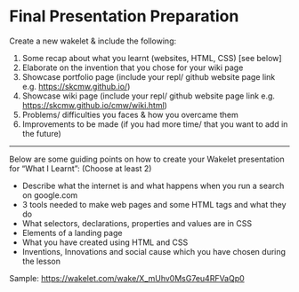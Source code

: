 # Final Presentation Preparation

Create a new wakelet & include the following:
1. Some recap about what you learnt (websites, HTML, CSS) [see below]
2. Elaborate on the invention that you chose for your wiki page
3. Showcase portfolio page (include your repl/ github website page link e.g. https://skcmw.github.io/)
4. Showcase wiki page (include your repl/ github website page link e.g. https://skcmw.github.io/cmw/wiki.html)
5. Problems/ difficulties you faces & how you overcame them
6. Improvements to be made (if you had more time/ that you want to add in the future)

---

Below are some guiding points on how to create your Wakelet presentation for “What I Learnt”: (Choose at least 2)
- Describe what the internet is and what happens when you run a search on google.com
- 3 tools needed to make web pages and some HTML tags and what they do
- What selectors, declarations, properties and values are in CSS
- Elements of a landing page 
- What you have created using HTML and CSS
- Inventions, Innovations and social cause which you have chosen during the lesson

Sample: https://wakelet.com/wake/X_mUhv0MsG7eu4RFVaQp0
